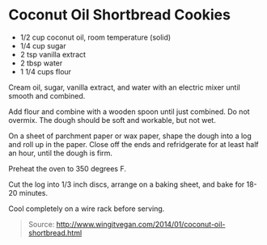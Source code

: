 Coconut Oil Shortbread Cookies
==============================

- 1/2 cup coconut oil, room temperature (solid)
- 1/4 cup sugar
- 2 tsp vanilla extract
- 2 tbsp water
- 1 1/4 cups flour

Cream oil, sugar, vanilla extract, and water with an electric mixer until smooth and combined. 

Add flour and combine with a wooden spoon until just combined. Do not overmix. The dough should be soft and workable, but not wet. 

On a sheet of parchment paper or wax paper, shape the dough into a log and roll up in the paper. Close off the ends and refridgerate for at least half an hour, until the dough is firm. 

Preheat the oven to 350 degrees F.

Cut the log into 1/3 inch discs, arrange on a baking sheet, and bake for 18-20 minutes.

Cool completely on a wire rack before serving. 

> Source: http://www.wingitvegan.com/2014/01/coconut-oil-shortbread.html
